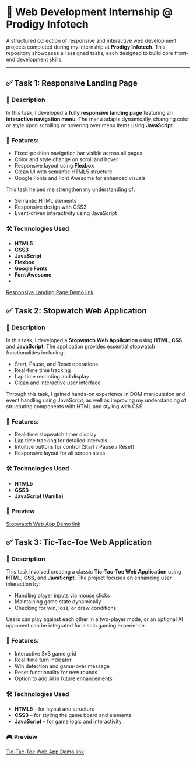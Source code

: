 # 💼 Web Development Internship @ Prodigy Infotech

A structured collection of responsive and interactive web development projects completed during my internship at **Prodigy Infotech**. This repository showcases all assigned tasks, each designed to build core front-end development skills.

---

## ✅ Task 1: Responsive Landing Page

### 📄 Description
In this task, I developed a **fully responsive landing page** featuring an **interactive navigation menu**. The menu adapts dynamically, changing color or style upon scrolling or hovering over menu items using **JavaScript**.

### 🌟 Features:
- Fixed-position navigation bar visible across all pages
- Color and style change on scroll and hover
- Responsive layout using **Flexbox**
- Clean UI with semantic HTML5 structure
- Google Fonts and Font Awesome for enhanced visuals

This task helped me strengthen my understanding of:
- Semantic HTML elements
- Responsive design with CSS3
- Event-driven interactivity using JavaScript

### 🛠 Technologies Used
- **HTML5**
- **CSS3**
- **JavaScript**
- **Flexbox**
- **Google Fonts**
- **Font Awesome**
- 
[Responsive Landing Page Demo link](https://amanarya1311.github.io/Prodigy-Infotech/PRODIGY_WD_01/)

## ✅ Task 2: Stopwatch Web Application

### 📄 Description
In this task, I developed a **Stopwatch Web Application** using **HTML**, **CSS**, and **JavaScript**. The application provides essential stopwatch functionalities including:

- Start, Pause, and Reset operations
- Real-time time tracking
- Lap time recording and display
- Clean and interactive user interface

Through this task, I gained hands-on experience in DOM manipulation and event handling using JavaScript, as well as improving my understanding of structuring components with HTML and styling with CSS.

### 🌟 Features:
- Real-time stopwatch timer display
- Lap time tracking for detailed intervals
- Intuitive buttons for control (Start / Pause / Reset)
- Responsive layout for all screen sizes

### 🛠 Technologies Used
- **HTML5**
- **CSS3**
- **JavaScript (Vanilla)**
  
### 📸 Preview

[Stopwatch Web App Demo link](https://amanarya1311.github.io/Prodigy-Infotech/PRODIGY_WD_02/)

## ✅ Task 3: Tic-Tac-Toe Web Application

### 📄 Description
This task involved creating a classic **Tic-Tac-Toe Web Application** using **HTML**, **CSS**, and **JavaScript**. The project focuses on enhancing user interaction by:

- Handling player inputs via mouse clicks
- Maintaining game state dynamically
- Checking for win, loss, or draw conditions

Users can play against each other in a two-player mode, or an optional AI opponent can be integrated for a solo gaming experience.

### 🌟 Features:
- Interactive 3x3 game grid
- Real-time turn indicator
- Win detection and game-over message
- Reset functionality for new rounds
- Option to add AI in future enhancements

### 🛠 Technologies Used
- **HTML5** – for layout and structure  
- **CSS3** – for styling the game board and elements  
- **JavaScript** – for game logic and interactivity

### 🎮 Preview

[Tic-Tac-Toe Web App Demo link](https://amanarya1311.github.io/Prodigy-Infotech/PRODIGY_WD_03/)

